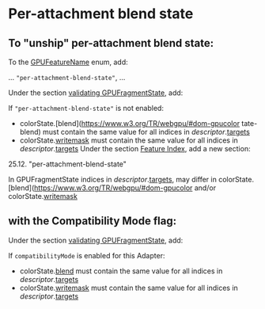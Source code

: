# Per-attachment blend state

## To "unship" per-attachment blend state:

To the [GPUFeatureName](https://www.w3.org/TR/webgpu/#gpufeaturename) enum, add:

...
    ``"per-attachment-blend-state"``,
...


Under the section [validating GPUFragmentState](https://www.w3.org/TR/webgpu/#abstract-opdef-validating-gpufragmentstate), add:

If ``"per-attachment-blend-state"`` is not enabled:

- colorState.[blend](https://www.w3.org/TR/webgpu/#dom-gpucolor
tate-blend) must contain the same value for all indices in _descriptor_.[targets](https://www.w3.org/TR/webgpu/#dom-gpufragmentstate-targets)
- colorState.[writemask](https://www.w3.org/TR/webgpu/#dom-gpucolortargetstate-writemask) must contain the same value for all indices in _descriptor_.[targets](https://www.w3.org/TR/webgpu/#dom-gpufragmentstate-targets)
Under the section [Feature Index](https://www.w3.org/TR/webgpu/#feature-index), add a new section:

25.12. "per-attachment-blend-state"

In GPUFragmentState indices in _descriptor_.[targets](https://www.w3.org/TR/webgpu/#dom-gpufragmentstate-targets), may differ in colorState.[blend](https://www.w3.org/TR/webgpu/#dom-gpucolor and/or colorState.[writemask](https://www.w3.org/TR/webgpu/#dom-gpucolortargetstate-writemask)

## with the Compatibility Mode flag:

Under the section [validating GPUFragmentState](https://www.w3.org/TR/webgpu/#abstract-opdef-validating-gpufragmentstate), add:

If `compatibilityMode` is enabled for this Adapter:

- colorState.[blend](https://www.w3.org/TR/webgpu/#dom-gpucolortargetstate-blend) must contain the same value for all indices in _descriptor_.[targets](https://www.w3.org/TR/webgpu/#dom-gpufragmentstate-targets)
- colorState.[writemask](https://www.w3.org/TR/webgpu/#dom-gpucolortargetstate-writemask) must contain the same value for all indices in _descriptor_.[targets](https://www.w3.org/TR/webgpu/#dom-gpufragmentstate-targets)


